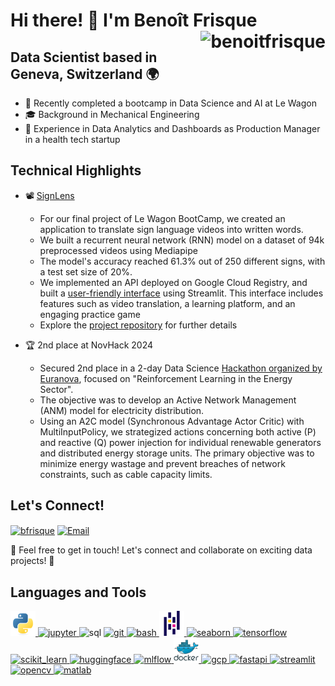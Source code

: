 # Hi there! 👋 I'm Benoît Frisque <img src="https://komarev.com/ghpvc/?username=benoitfrisque&label=Profile%20views&color=0e75b6&style=flat" alt="benoitfrisque" align="right" />

## Data Scientist based in Geneva, Switzerland 🌍

- 🧠 Recently completed a bootcamp in Data Science and AI at Le Wagon
- 🎓 Background in Mechanical Engineering
- 💼 Experience in Data Analytics and Dashboards as Production Manager in a health tech startup

## Technical Highlights

- 📽️ [SignLens](https://signlens.streamlit.app)
  - For our final project of Le Wagon BootCamp, we created an application to translate sign language videos into written words.
  - We built a recurrent neural network (RNN) model on a dataset of 94k preprocessed videos using Mediapipe
  - The model's accuracy reached 61.3% out of 250 different signs, with a test set size of 20%.
  - We implemented an API deployed on Google Cloud Registry, and built a [user-friendly interface](https://signlens.streamlit.app/) using Streamlit. This interface includes features such as video translation, a learning platform, and an engaging practice game
  - Explore the [project repository](https://github.com/benoitfrisque/signlens) for further details
 
- 🏆 2nd place at NovHack 2024
  -  Secured 2nd place in a 2-day Data Science [Hackathon organized by Euranova](https://www.hackathon.euranova.eu/), focused on "Reinforcement Learning in the Energy Sector".
  -  The objective was to develop an Active Network Management (ANM) model for electricity distribution.
  -  Using an A2C model (Synchronous Advantage Actor Critic) with MultiInputPolicy, we strategized actions concerning both active (P) and reactive (Q) power injection for individual renewable generators and distributed energy storage units. The primary objective was to minimize energy wastage and prevent breaches of network constraints, such as cable capacity limits.


## Let's Connect!
<a href="https://linkedin.com/in/bfrisque" target="blank"><img align="center" src="https://img.icons8.com/color/48/000000/linkedin.png" alt="bfrisque" height="50"  /></a>
<a href="mailto:benoitfrisque@gmail.com"> <img align="center" src="https://upload.wikimedia.org/wikipedia/commons/7/7e/Gmail_icon_%282020%29.svg" alt="Email" height="35"/></a>

📧 Feel free to get in touch! Let's connect and collaborate on exciting data projects! 🚀

## Languages and Tools
<p align="left">
  <a href="https://www.python.org" target="_blank" rel="noreferrer">
    <img src="https://raw.githubusercontent.com/devicons/devicon/master/icons/python/python-original.svg" alt="python" height="40"/>
  </a>
  <a href="https://jupyter.org/" target="_blank" rel="noreferrer">
    <img src="https://upload.wikimedia.org/wikipedia/commons/3/38/Jupyter_logo.svg" alt="jupyter" height="40"/>
  </a>
  <img src="https://upload.wikimedia.org/wikipedia/commons/8/87/Sql_data_base_with_logo.png?20210130181641" alt="sql" height="40"/>
  <a href="https://git-scm.com/" target="_blank" rel="noreferrer">
    <img src="https://www.vectorlogo.zone/logos/git-scm/git-scm-icon.svg" alt="git" height="40"/>
  </a>
  <a href="https://www.gnu.org/software/bash/" target="_blank" rel="noreferrer">
    <img src="https://www.vectorlogo.zone/logos/gnu_bash/gnu_bash-icon.svg" alt="bash" height="40"/>
  </a>
  <a href="https://pandas.pydata.org/" target="_blank" rel="noreferrer">
    <img src="https://raw.githubusercontent.com/devicons/devicon/2ae2a900d2f041da66e950e4d48052658d850630/icons/pandas/pandas-original.svg" alt="pandas"height="40"/>
  </a>
  <a href="https://seaborn.pydata.org/" target="_blank" rel="noreferrer">
    <img src="https://seaborn.pydata.org/_images/logo-mark-lightbg.svg" alt="seaborn" height="40"/>
  </a>
  <a href="https://www.tensorflow.org" target="_blank" rel="noreferrer">
    <img src="https://www.vectorlogo.zone/logos/tensorflow/tensorflow-icon.svg" alt="tensorflow" height="40"/>
  </a>
  <a href="https://scikit-learn.org/" target="_blank" rel="noreferrer">
    <img src="https://upload.wikimedia.org/wikipedia/commons/0/05/Scikit_learn_logo_small.svg" alt="scikit_learn" height="40"/>
  </a>
  <a href="https://huggingface.co/" target="_blank" rel="noreferrer">
    <img src="https://huggingface.co/front/assets/huggingface_logo.svg" alt="huggingface"height="40"/>
  </a>
   <a href="https://mlflow.org/" target="_blank" rel="noreferrer">
    <img src="https://www.mlflow.org/docs/latest/_static/MLflow-logo-final-black.png" alt="mlflow"  height="40"/>
  </a>
  <a href="https://www.docker.com/" target="_blank" rel="noreferrer">
    <img src="https://raw.githubusercontent.com/devicons/devicon/master/icons/docker/docker-original-wordmark.svg" alt="docker" height="40"/>
  </a>
  <a href="https://cloud.google.com" target="_blank" rel="noreferrer">
    <img src="https://www.vectorlogo.zone/logos/google_cloud/google_cloud-icon.svg" alt="gcp" height="40"/>
  </a>
    <a href="https://fastapi.tiangolo.com/" target="_blank" rel="noreferrer">
    <img src="https://fastapi.tiangolo.com/img/logo-margin/logo-teal.png" alt="fastapi"  height="40"/>
  </a>
    <a href="https://www.streamlit.io/" target="_blank" rel="noreferrer">
    <img src="https://streamlit.io/images/brand/streamlit-logo-primary-colormark-darktext.svg" alt="streamlit" height="40"/>
  </a>
    <a href="https://opencv.org/" target="_blank" rel="noreferrer">
    <img src="https://www.vectorlogo.zone/logos/opencv/opencv-icon.svg" alt="opencv" height="40"/>
  </a>
  <a href="https://www.mathworks.com/" target="_blank" rel="noreferrer">
    <img src="https://upload.wikimedia.org/wikipedia/commons/2/21/Matlab_Logo.png" alt="matlab" height="40"/>
  </a>
</p>
